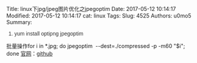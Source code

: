 Title: linux下jpg/jpeg图片优化之jpegoptim
Date: 2017-05-12 10:14:17
Modified: 2017-05-12 10:14:17
cat: linux
Tags: 
Slug: 4525
Authors: u0mo5 
Summary: 

<ol style="outline: none; margin-left: 1.5em; padding: 0px; border: 0px; font-variant-numeric: inherit; font-stretch: inherit; line-height: inherit; font-family: Arial; font-size: 14px; vertical-align: baseline; list-style-position: initial; list-style-image: initial; color: rgb(51, 51, 51); white-space: normal;" class=" list-paddingleft-2"><li>yum install optipng jpegoptim</li></ol>批量操作for i in *.jpg; do jpegoptim &nbsp;--dest=./compressed -p -m60 &quot;$i&quot;; done    <a href="http://www.kokkonen.net/tjko/projects.html" target="_blank">官网</a>：<a href="https://github.com/tjko/jpegoptim" target="_blank">github</a>    
